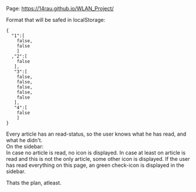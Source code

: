 
Page: https://14rau.github.io/WLAN_Project/

Format that will be safed in localStorage:  
```
{
  "1":[
    false,
    false
    ]
  ,"2":[
    false
   ],
   "3":[
    false,
    false,
    false,
    false,
    false
   ],
   "4":[
    false
    ]
}
```

Every article has an read-status, so the user knows what he has read, and what he didn't.  
On the sidebar:  
In case no article is read, no icon is displayed. In case at least on article is read and this is not the only article, some other icon is displayed. If the user has read everything on this page, an green check-icon is displayed in the sidebar.  

Thats the plan, atleast.

